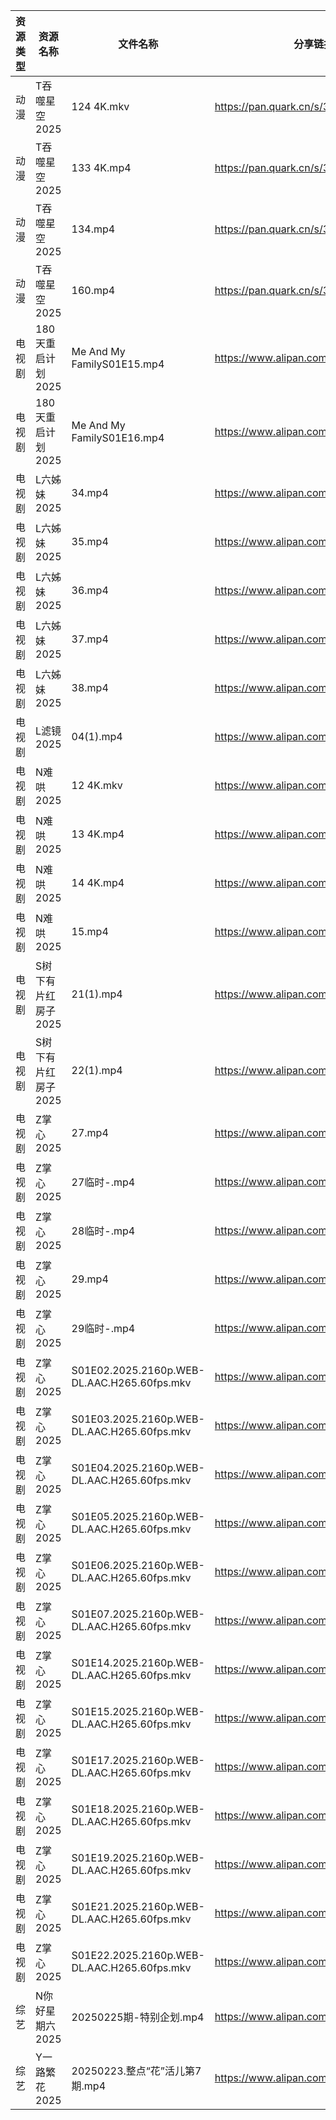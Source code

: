 | 资源类型 | 资源名称         | 文件名称                                        | 分享链接                                 | 更新时间                |
| ---- | ------------ | ------------------------------------------- | ------------------------------------ | ------------------- |
| 动漫   | T吞噬星空2025    | 124 4K.mkv                                  | https://pan.quark.cn/s/30831801e12a  | 2025-02-25 11:50:59 |
| 动漫   | T吞噬星空2025    | 133 4K.mp4                                  | https://pan.quark.cn/s/30831801e12a  | 2025-02-25 11:51:02 |
| 动漫   | T吞噬星空2025    | 134.mp4                                     | https://pan.quark.cn/s/30831801e12a  | 2025-02-25 11:51:05 |
| 动漫   | T吞噬星空2025    | 160.mp4                                     | https://pan.quark.cn/s/30831801e12a  | 2025-02-25 11:50:57 |
| 电视剧  | 180天重启计划2025 | Me And My FamilyS01E15.mp4                  | https://www.alipan.com/s/kLQ7gTsr9MV | 2025-02-25 00:05:04 |
| 电视剧  | 180天重启计划2025 | Me And My FamilyS01E16.mp4                  | https://www.alipan.com/s/kLQ7gTsr9MV | 2025-02-25 00:05:04 |
| 电视剧  | L六姊妹2025     | 34.mp4                                      | https://www.alipan.com/s/PS2wCaFpCy5 | 2025-02-25 00:06:05 |
| 电视剧  | L六姊妹2025     | 35.mp4                                      | https://www.alipan.com/s/PS2wCaFpCy5 | 2025-02-25 00:06:05 |
| 电视剧  | L六姊妹2025     | 36.mp4                                      | https://www.alipan.com/s/PS2wCaFpCy5 | 2025-02-25 00:06:05 |
| 电视剧  | L六姊妹2025     | 37.mp4                                      | https://www.alipan.com/s/PS2wCaFpCy5 | 2025-02-25 00:06:05 |
| 电视剧  | L六姊妹2025     | 38.mp4                                      | https://www.alipan.com/s/PS2wCaFpCy5 | 2025-02-25 00:06:04 |
| 电视剧  | L滤镜2025      | 04(1).mp4                                   | https://www.alipan.com/s/GLmR2PDd3Kv | 2025-02-25 14:06:06 |
| 电视剧  | N难哄2025      | 12 4K.mkv                                   | https://www.alipan.com/s/ekVkAgxzkyz | 2025-02-25 13:06:25 |
| 电视剧  | N难哄2025      | 13 4K.mp4                                   | https://www.alipan.com/s/ekVkAgxzkyz | 2025-02-25 13:06:25 |
| 电视剧  | N难哄2025      | 14 4K.mp4                                   | https://www.alipan.com/s/ekVkAgxzkyz | 2025-02-25 13:06:25 |
| 电视剧  | N难哄2025      | 15.mp4                                      | https://www.alipan.com/s/ekVkAgxzkyz | 2025-02-25 14:06:26 |
| 电视剧  | S树下有片红房子2025 | 21(1).mp4                                   | https://www.alipan.com/s/jhHNDAoNcay | 2025-02-25 14:07:18 |
| 电视剧  | S树下有片红房子2025 | 22(1).mp4                                   | https://www.alipan.com/s/jhHNDAoNcay | 2025-02-25 14:07:18 |
| 电视剧  | Z掌心2025      | 27.mp4                                      | https://www.alipan.com/s/6ntsFQxh6Eo | 2025-02-25 18:07:36 |
| 电视剧  | Z掌心2025      | 27临时-.mp4                                   | https://www.alipan.com/s/6ntsFQxh6Eo | 2025-02-25 18:07:36 |
| 电视剧  | Z掌心2025      | 28临时-.mp4                                   | https://www.alipan.com/s/6ntsFQxh6Eo | 2025-02-25 18:07:36 |
| 电视剧  | Z掌心2025      | 29.mp4                                      | https://www.alipan.com/s/6ntsFQxh6Eo | 2025-02-25 18:07:35 |
| 电视剧  | Z掌心2025      | 29临时-.mp4                                   | https://www.alipan.com/s/6ntsFQxh6Eo | 2025-02-25 18:07:35 |
| 电视剧  | Z掌心2025      | S01E02.2025.2160p.WEB-DL.AAC.H265.60fps.mkv | https://www.alipan.com/s/6ntsFQxh6Eo | 2025-02-25 18:07:35 |
| 电视剧  | Z掌心2025      | S01E03.2025.2160p.WEB-DL.AAC.H265.60fps.mkv | https://www.alipan.com/s/6ntsFQxh6Eo | 2025-02-25 18:07:35 |
| 电视剧  | Z掌心2025      | S01E04.2025.2160p.WEB-DL.AAC.H265.60fps.mkv | https://www.alipan.com/s/6ntsFQxh6Eo | 2025-02-25 18:07:35 |
| 电视剧  | Z掌心2025      | S01E05.2025.2160p.WEB-DL.AAC.H265.60fps.mkv | https://www.alipan.com/s/6ntsFQxh6Eo | 2025-02-25 18:07:34 |
| 电视剧  | Z掌心2025      | S01E06.2025.2160p.WEB-DL.AAC.H265.60fps.mkv | https://www.alipan.com/s/6ntsFQxh6Eo | 2025-02-25 18:07:34 |
| 电视剧  | Z掌心2025      | S01E07.2025.2160p.WEB-DL.AAC.H265.60fps.mkv | https://www.alipan.com/s/6ntsFQxh6Eo | 2025-02-25 18:07:34 |
| 电视剧  | Z掌心2025      | S01E14.2025.2160p.WEB-DL.AAC.H265.60fps.mkv | https://www.alipan.com/s/6ntsFQxh6Eo | 2025-02-25 18:07:34 |
| 电视剧  | Z掌心2025      | S01E15.2025.2160p.WEB-DL.AAC.H265.60fps.mkv | https://www.alipan.com/s/6ntsFQxh6Eo | 2025-02-25 18:07:33 |
| 电视剧  | Z掌心2025      | S01E17.2025.2160p.WEB-DL.AAC.H265.60fps.mkv | https://www.alipan.com/s/6ntsFQxh6Eo | 2025-02-25 18:07:33 |
| 电视剧  | Z掌心2025      | S01E18.2025.2160p.WEB-DL.AAC.H265.60fps.mkv | https://www.alipan.com/s/6ntsFQxh6Eo | 2025-02-25 18:07:33 |
| 电视剧  | Z掌心2025      | S01E19.2025.2160p.WEB-DL.AAC.H265.60fps.mkv | https://www.alipan.com/s/6ntsFQxh6Eo | 2025-02-25 18:07:33 |
| 电视剧  | Z掌心2025      | S01E21.2025.2160p.WEB-DL.AAC.H265.60fps.mkv | https://www.alipan.com/s/6ntsFQxh6Eo | 2025-02-25 18:07:33 |
| 电视剧  | Z掌心2025      | S01E22.2025.2160p.WEB-DL.AAC.H265.60fps.mkv | https://www.alipan.com/s/6ntsFQxh6Eo | 2025-02-25 18:07:32 |
| 综艺   | N你好星期六2025   | 20250225期-特别企划.mp4                          | https://www.alipan.com/s/nvuMvPrHLGa | 2025-02-25 13:08:37 |
| 综艺   | Y一路繁花2025    | 20250223.整点“花”活儿第7期.mp4                     | https://www.alipan.com/s/mpbudC3tZVW | 2025-02-25 14:10:17 |
